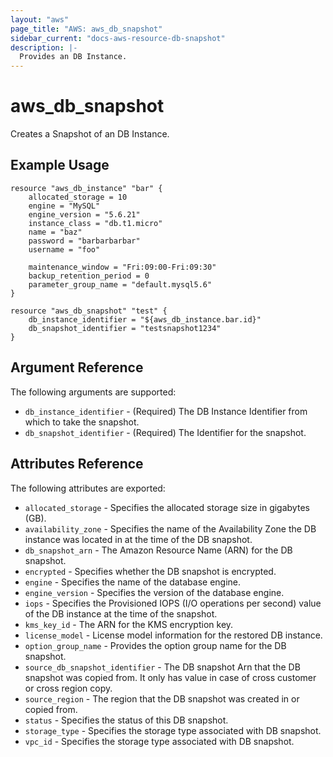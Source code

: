 ```yaml
---
layout: "aws"
page_title: "AWS: aws_db_snapshot"
sidebar_current: "docs-aws-resource-db-snapshot"
description: |-
  Provides an DB Instance.
---
```


# aws\_db\_snapshot

Creates a Snapshot of an DB Instance.

## Example Usage

```
resource "aws_db_instance" "bar" {
	allocated_storage = 10
	engine = "MySQL"
	engine_version = "5.6.21"
	instance_class = "db.t1.micro"
	name = "baz"
	password = "barbarbarbar"
	username = "foo"

    maintenance_window = "Fri:09:00-Fri:09:30"
	backup_retention_period = 0
	parameter_group_name = "default.mysql5.6"
}

resource "aws_db_snapshot" "test" {
	db_instance_identifier = "${aws_db_instance.bar.id}"
	db_snapshot_identifier = "testsnapshot1234"
}
```

## Argument Reference

The following arguments are supported:

* `db_instance_identifier` - (Required) The DB Instance Identifier from which to take the snapshot.
* `db_snapshot_identifier` - (Required) The Identifier for the snapshot.


## Attributes Reference

The following attributes are exported:

* `allocated_storage` - Specifies the allocated storage size in gigabytes (GB).
* `availability_zone` - Specifies the name of the Availability Zone the DB instance was located in at the time of the DB snapshot.
* `db_snapshot_arn` - The Amazon Resource Name (ARN) for the DB snapshot.
* `encrypted` - Specifies whether the DB snapshot is encrypted.
* `engine` - Specifies the name of the database engine.
* `engine_version` - Specifies the version of the database engine.
* `iops` - Specifies the Provisioned IOPS (I/O operations per second) value of the DB instance at the time of the snapshot.
* `kms_key_id` - The ARN for the KMS encryption key.
* `license_model` - License model information for the restored DB instance.
* `option_group_name` - Provides the option group name for the DB snapshot.
* `source_db_snapshot_identifier` - The DB snapshot Arn that the DB snapshot was copied from. It only has value in case of cross customer or cross region copy.
* `source_region` - The region that the DB snapshot was created in or copied from.
* `status` - Specifies the status of this DB snapshot.
* `storage_type` - Specifies the storage type associated with DB snapshot.
* `vpc_id` - Specifies the storage type associated with DB snapshot.